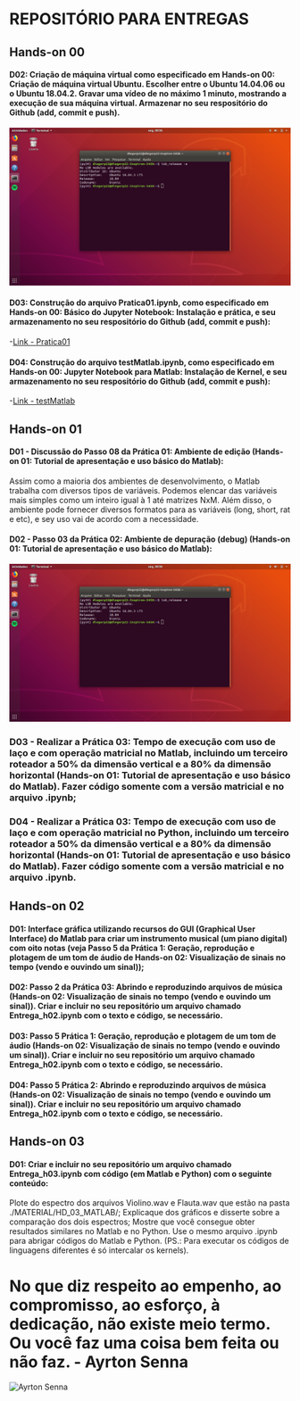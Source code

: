 # REPOSITÓRIO PARA ENTREGAS




## Hands-on 00
#### D02: Criação de máquina virtual como especificado em Hands-on 00: Criação de máquina virtual Ubuntu. Escolher entre o Ubuntu 14.04.06 ou o Ubuntu 18.04.2. Gravar uma vídeo de no máximo 1 minuto, mostrando a execução de sua máquina virtual. Armazenar no seu respositório do Github (add, commit e push).
![print-Ubuntu](https://github.com/diegorp22/diegopereira_DCO2004/blob/master/HD00-print_Ubuntu-version.png)


#### D03: Construção do arquivo Pratica01.ipynb, como especificado em Hands-on 00: Básico do Jupyter Notebook: Instalação e prática, e seu armazenamento no seu respositório do Github (add, commit e push):
-[Link - Pratica01](https://nbviewer.jupyter.org/github/diegorp22/diegopereira_DCO2004/blob/master/HD00-Pratica01.ipynb)

#### D04: Construção do arquivo testMatlab.ipynb, como especificado em Hands-on 00: Jupyter Notebook para Matlab: Instalação de Kernel, e seu armazenamento no seu respositório do Github (add, commit e push):
-[Link - testMatlab](https://nbviewer.jupyter.org/github/diegorp22/diegopereira_DCO2004/blob/master/HD00-testMatlab.ipynb)




## Hands-on 01
#### D01 - Discussão do Passo 08 da Prática 01: Ambiente de edição (Hands-on 01: Tutorial de apresentação e uso básico do Matlab):
Assim como a maioria dos ambientes de desenvolvimento, o Matlab trabalha com diversos tipos de variáveis. Podemos elencar das variáveis mais simples como um inteiro igual à 1 até matrizes NxM. Além disso, o ambiente pode fornecer diversos formatos para as variáveis (long, short, rat e etc), e sey uso vai de acordo com a necessidade.

#### D02 - Passo 03 da Prática 02: Ambiente de depuração (debug) (Hands-on 01: Tutorial de apresentação e uso básico do Matlab):
![print-Ubuntu](https://github.com/diegorp22/diegopereira_DCO2004/blob/master/HD00-print_Ubuntu-version.png)

### D03 - Realizar a Prática 03: Tempo de execução com uso de laço e com operação matricial no Matlab, incluindo um terceiro roteador a 50% da dimensão vertical e a 80% da dimensão horizontal (Hands-on 01: Tutorial de apresentação e uso básico do Matlab). Fazer código somente com a versão matricial e no arquivo .ipynb;

### D04 - Realizar a Prática 03: Tempo de execução com uso de laço e com operação matricial no Python, incluindo um terceiro roteador a 50% da dimensão vertical e a 80% da dimensão horizontal (Hands-on 01: Tutorial de apresentação e uso básico do Matlab). Fazer código somente com a versão matricial e no arquivo .ipynb.




## Hands-on 02
#### D01: Interface gráfica utilizando recursos do GUI (Graphical User Interface) do Matlab para criar um instrumento musical (um piano digital) com oito notas (veja Passo 5 da Prática 1: Geração, reprodução e plotagem de um tom de áudio de Hands-on 02: Visualização de sinais no tempo (vendo e ouvindo um sinal));

#### D02: Passo 2 da Prática 03: Abrindo e reproduzindo arquivos de música (Hands-on 02: Visualização de sinais no tempo (vendo e ouvindo um sinal)). Criar e incluir no seu repositório um arquivo chamado Entrega_h02.ipynb com o texto e código, se necessário.

#### D03: Passo 5 Prática 1: Geração, reprodução e plotagem de um tom de áudio (Hands-on 02: Visualização de sinais no tempo (vendo e ouvindo um sinal)). Criar e incluir no seu repositório um arquivo chamado Entrega_h02.ipynb com o texto e código, se necessário.

#### D04: Passo 5 Prática 2: Abrindo e reproduzindo arquivos de música (Hands-on 02: Visualização de sinais no tempo (vendo e ouvindo um sinal)). Criar e incluir no seu repositório um arquivo chamado Entrega_h02.ipynb com o texto e código, se necessário.





## Hands-on 03
#### D01: Criar e incluir no seu repositório um arquivo chamado Entrega_h03.ipynb com código (em Matlab e Python) com o seguinte conteúdo:

Plote do espectro dos arquivos Violino.wav e Flauta.wav que estão na pasta ./MATERIAL/HD_03_MATLAB/;
Explicaque dos gráficos e disserte sobre a comparação dos dois espectros;
Mostre que você consegue obter resultados similares no Matlab e no Python. Use o mesmo arquivo .ipynb para abrigar códigos do  Matlab e Python. (PS.: Para executar os códigos de linguagens diferentes é só intercalar os kernels).













# No que diz respeito ao empenho, ao compromisso, ao esforço, à dedicação, não existe meio termo. Ou você faz uma coisa bem feita ou não faz. - Ayrton Senna
![Ayrton Senna](https://statig1.akamaized.net/bancodeimagens/8h/5f/n4/8h5fn4f4lf1gimpvs9iofogfd.jpg)
